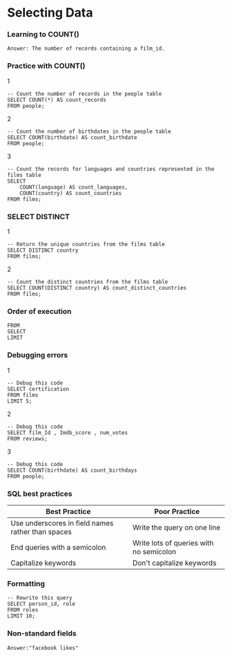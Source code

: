 ﻿

# Selecting Data

### Learning to COUNT()

```
Answer: The number of records containing a film_id.
```


### Practice with COUNT()

1
```
-- Count the number of records in the people table
SELECT COUNT(*) AS count_records
FROM people;
```

2
```
-- Count the number of birthdates in the people table
SELECT COUNT(birthdate) AS count_birthdate
FROM people;
```

3
```
-- Count the records for languages and countries represented in the films table
SELECT 
    COUNT(language) AS count_languages,
    COUNT(country) AS count_countries
FROM films;
```

### SELECT DISTINCT

1
```
-- Return the unique countries from the films table
SELECT DISTINCT country
FROM films;
```

2
```
-- Count the distinct countries from the films table
SELECT COUNT(DISTINCT country) AS count_distinct_countries
FROM films;
```

### Order of execution

```
FROM
SELECT
LIMIT
```

### Debugging errors
1
```
-- Debug this code
SELECT certification
FROM films
LIMIT 5;
```

2
```
-- Debug this code
SELECT film_Id , Imdb_score , num_votes
FROM reviews;
```

3
```
-- Debug this code
SELECT COUNT(birthdate) AS count_birthdays
FROM people;
```

### SQL best practices


|                    Best Practice                  |             Poor Practice               | 
| --------------------------------------------------| --------------------------------------- |
|Use underscores in field names rather than spaces  | Write the query on one line             | 
|End queries with a semicolon                       | Write lots of queries with no semicolon | 
| Capitalize keywords                               | Don't capitalize keywords               |

### Formatting

```
-- Rewrite this query
SELECT person_id, role 
FROM roles 
LIMIT 10;
```

### Non-standard fields
```
Answer:"facebook likes"
```


